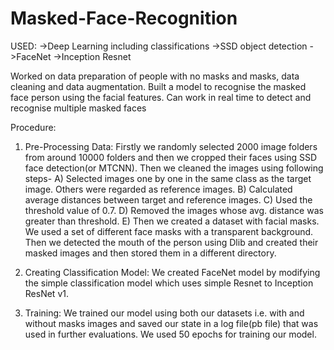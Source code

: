 # Masked-Face-Recognition

USED: 
->Deep Learning including classifications
->SSD object detection
->FaceNet
->Inception Resnet

Worked on data preparation of people with no masks and masks, data cleaning and data augmentation.
Built a model to recognise the masked face person using the facial features. 
Can work in real time to detect and recognise multiple masked faces


Procedure:
1) Pre-Processing Data: Firstly we randomly selected 2000 image folders from around 10000 folders and then we cropped their faces using SSD face detection(or MTCNN). Then we cleaned the images using following steps-
  A) Selected images one by one in the same class as the target image. Others were regarded as reference images.
  B) Calculated average distances between target and reference images.
  C) Used the threshold value of 0.7.
  D) Removed the images whose avg. distance was greater than threshold.
  E) Then we created a dataset with facial masks. We used a set of different face masks with a transparent background. Then we detected the mouth of the person using          Dlib and created their masked images and then stored them in a different directory.
  
2) Creating Classification Model: We created FaceNet model by modifying the simple classification model which uses simple Resnet to Inception ResNet v1.

3) Training: We trained our model using both our datasets i.e. with and without masks images and saved our state in a log file(pb file) that was used in further evaluations. We used 50 epochs for training our model.
